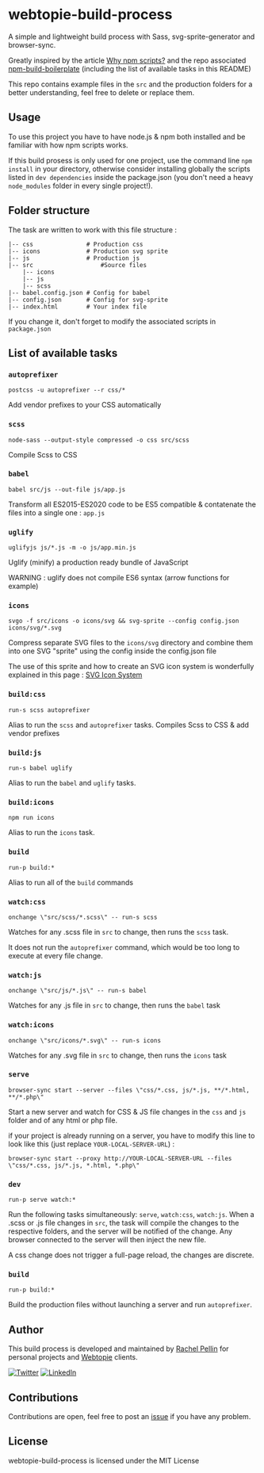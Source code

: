 # webtopie-build-process
A simple and lightweight build process with Sass, svg-sprite-generator and browser-sync.

Greatly inspired by the article [Why npm scripts?](https://css-tricks.com/why-npm-scripts/) and the repo associated [npm-build-boilerplate](https://github.com/damonbauer/npm-build-boilerplate) (including the list of available tasks in this README)

This repo contains example files in the `src` and the production folders for a better understanding, feel free to delete or replace them.

## Usage
To use this project you have to have node.js & npm both installed and be familiar with how npm scripts works.

If this build prosess is only used for one project, use the command line `npm install` in your directory, otherwise consider installing globally the scripts listed in `dev dependencies` inside the package.json (you don't need a heavy `node_modules` folder in every single project!).

## Folder structure
The task are written to work with this file structure :

```
|-- css               # Production css
|-- icons             # Production svg sprite
|-- js                # Production js
|-- src                   #Source files
    |-- icons
    |-- js
    |-- scss
|-- babel.config.json # Config for babel
|-- config.json       # Config for svg-sprite
|-- index.html        # Your index file
```

If you change it, don't forget to modify the associated scripts in `package.json`

## List of available tasks
### `autoprefixer`
  `postcss -u autoprefixer --r css/*`

  Add vendor prefixes to your CSS automatically

### `scss`
  `node-sass --output-style compressed -o css src/scss`

  Compile Scss to CSS

### `babel`
  `babel src/js --out-file js/app.js`

  Transform all ES2015-ES2020 code to be ES5 compatible & contatenate the files into a single one : `app.js`

### `uglify`
  `uglifyjs js/*.js -m -o js/app.min.js`

  Uglify (minify) a production ready bundle of JavaScript
  
  WARNING : uglify does not compile ES6 syntax (arrow functions for example)

### `icons`
  `svgo -f src/icons -o icons/svg && svg-sprite --config config.json icons/svg/*.svg`

  Compress separate SVG files to the `icons/svg` directory and combine them into one SVG "sprite" using the config inside the config.json file
  
  The use of this sprite and how to create an SVG icon system is wonderfully explained in this page : [SVG Icon System](https://mcraiganthony.github.io/svg-icons/)

### `build:css`
  `run-s scss autoprefixer`

  Alias to run the `scss` and `autoprefixer` tasks. Compiles Scss to CSS & add vendor prefixes

### `build:js`
  `run-s babel uglify`

  Alias to run the `babel` and `uglify` tasks.

### `build:icons`
  `npm run icons`

  Alias to run the `icons` task.

### `build`
  `run-p build:*`

  Alias to run all of the `build` commands

### `watch:css`
  `onchange \"src/scss/*.scss\" -- run-s scss`

  Watches for any .scss file in `src` to change, then runs the `scss` task.
  
  It does not run the `autoprefixer` command, which would be too long to execute at every file change.

### `watch:js`
  `onchange \"src/js/*.js\" -- run-s babel`

  Watches for any .js file in `src` to change, then runs the `babel` task

### `watch:icons`
  `onchange \"src/icons/*.svg\" -- run-s icons`

  Watches for any .svg file in `src` to change, then runs the `icons` task
  
### `serve`
  `browser-sync start --server --files \"css/*.css, js/*.js, **/*.html, **/*.php\"`

  Start a new server and watch for CSS & JS file changes in the `css` and `js` folder and of any html or php file.

  if your project is already running on a server, you have to modify this line to look like this (just replace `YOUR-LOCAL-SERVER-URL`) :
  
  `browser-sync start --proxy http://YOUR-LOCAL-SERVER-URL --files \"css/*.css, js/*.js, *.html, *.php\"`

### `dev`
  `run-p serve watch:*`

  Run the following tasks simultaneously: `serve`, `watch:css`, `watch:js`. When a .scss or .js file changes in `src`, the task will compile the changes to the respective folders, and the server will be notified of the change. Any browser connected to the server will then inject the new file.
  
  A css change does not trigger a full-page reload, the changes are discrete.

### `build`
  `run-p build:*`

  Build the production files without launching a server and run `autoprefixer`.



## Author
This build process is developed and maintained by [Rachel Pellin](https://prachel.fr/) for personal projects and [Webtopie](https://webtopie.fr/) clients.

[![Twitter](https://img.shields.io/badge/Twitter-4A4A4A?style=flat-square&logo=twitter)](https://twitter.com/r_a_chl)  [![LinkedIn](https://img.shields.io/badge/LinkedIn-4A4A4A?style=flat-square&logo=linkedin)](https://www.linkedin.com/in/rachel-pellin/)

## Contributions
Contributions are open, feel free to post an [issue](https://github.com/rachelwe/Simulateur-ecoindex/issues) if you have any problem.

## License
webtopie-build-process is licensed under the MIT License
